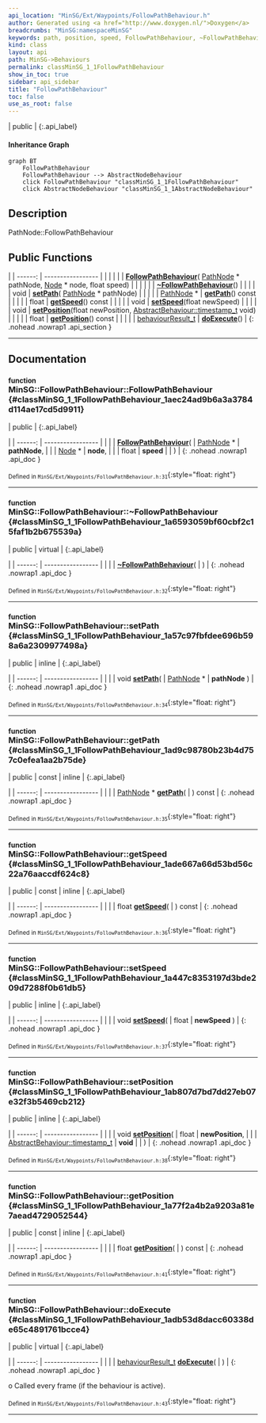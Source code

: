 ```yaml
---
api_location: "MinSG/Ext/Waypoints/FollowPathBehaviour.h"
author: Generated using <a href="http://www.doxygen.nl/">Doxygen</a>
breadcrumbs: "MinSG:namespaceMinSG"
keywords: path, position, speed, FollowPathBehaviour, ~FollowPathBehaviour, setPath, getPath, getSpeed, setSpeed, setPosition, getPosition, doExecute
kind: class
layout: api
path: MinSG->Behaviours
permalink: classMinSG_1_1FollowPathBehaviour
show_in_toc: true
sidebar: api_sidebar
title: "FollowPathBehaviour"
toc: false
use_as_root: false
---
```


| public |
{:.api_label}

#### Inheritance Graph

```mermaid
graph BT
	FollowPathBehaviour
	FollowPathBehaviour --> AbstractNodeBehaviour
	click FollowPathBehaviour "classMinSG_1_1FollowPathBehaviour"
	click AbstractNodeBehaviour "classMinSG_1_1AbstractNodeBehaviour"
```

## Description



PathNode::FollowPathBehaviour



## Public Functions

|
| ------: | ----------------- |
|  | |
|  | **[FollowPathBehaviour](#classMinSG_1_1FollowPathBehaviour_1aec24ad9b6a3a3784d114ae17cd5d9911)**( [PathNode](classMinSG_1_1PathNode) * pathNode,  [Node](classMinSG_1_1Node) * node, float speed) |
|  | |
|  | **[~FollowPathBehaviour](#classMinSG_1_1FollowPathBehaviour_1a6593059bf60cbf2c15faf1b2b675539a)**() |
|  | |
| void | **[setPath](#classMinSG_1_1FollowPathBehaviour_1a57c97fbfdee696b598a6a2309977498a)**( [PathNode](classMinSG_1_1PathNode) * pathNode) |
|  | |
| [PathNode](classMinSG_1_1PathNode) * | **[getPath](#classMinSG_1_1FollowPathBehaviour_1ad9c98780b23b4d757c0efea1aa2b75de)**() const |
|  | |
| float | **[getSpeed](#classMinSG_1_1FollowPathBehaviour_1ade667a66d53bd56c22a76aaccdf624c8)**() const |
|  | |
| void | **[setSpeed](#classMinSG_1_1FollowPathBehaviour_1a447c8353197d3bde209d7288f0b61db5)**(float newSpeed) |
|  | |
| void | **[setPosition](#classMinSG_1_1FollowPathBehaviour_1ab807d7bd7dd27eb07e32f3b5469cb212)**(float newPosition,  [AbstractBehaviour::timestamp_t](classMinSG_1_1Behavior#classMinSG_1_1Behavior_1a5a2c4437843f9fce32c9840894799c8f)  void) |
|  | |
| float | **[getPosition](#classMinSG_1_1FollowPathBehaviour_1a77f2a4b2a9203a81e7aead4729052544)**() const |
|  | |
| [behaviourResult_t](classMinSG_1_1Behavior#classMinSG_1_1Behavior_1afbd60a8df73dc581d2d00a1483f630ef) | **[doExecute](#classMinSG_1_1FollowPathBehaviour_1adb53d8dacc60338de65c4891761bcce4)**() |
{: .nohead .nowrap1 .api_section }


-------------------------------------------------------------------

## Documentation

### <small>function</small><br/> MinSG::FollowPathBehaviour::FollowPathBehaviour {#classMinSG_1_1FollowPathBehaviour_1aec24ad9b6a3a3784d114ae17cd5d9911}

| public |
{:.api_label}

|
| ------: | ----------------- |
|  |
|  **[FollowPathBehaviour](#classMinSG_1_1FollowPathBehaviour_1aec24ad9b6a3a3784d114ae17cd5d9911)**( |  [PathNode](classMinSG_1_1PathNode) * | **pathNode**, |
| |  [Node](classMinSG_1_1Node) * | **node**, |
| | float | **speed** |
|   ) |
{: .nohead .nowrap1 .api_doc }





<sub>Defined in `MinSG/Ext/Waypoints/FollowPathBehaviour.h:31`</sub>{:style="float: right"}

-------------------------------------------------------------------

### <small>function</small><br/> MinSG::FollowPathBehaviour::~FollowPathBehaviour {#classMinSG_1_1FollowPathBehaviour_1a6593059bf60cbf2c15faf1b2b675539a}

| public | virtual |
{:.api_label}

|
| ------: | ----------------- |
|  |
|  **[~FollowPathBehaviour](#classMinSG_1_1FollowPathBehaviour_1a6593059bf60cbf2c15faf1b2b675539a)**( |  ) |
{: .nohead .nowrap1 .api_doc }





<sub>Defined in `MinSG/Ext/Waypoints/FollowPathBehaviour.h:32`</sub>{:style="float: right"}

-------------------------------------------------------------------

### <small>function</small><br/> MinSG::FollowPathBehaviour::setPath {#classMinSG_1_1FollowPathBehaviour_1a57c97fbfdee696b598a6a2309977498a}

| public | inline |
{:.api_label}

|
| ------: | ----------------- |
|  |
| void **[setPath](#classMinSG_1_1FollowPathBehaviour_1a57c97fbfdee696b598a6a2309977498a)**( |  [PathNode](classMinSG_1_1PathNode) * | **pathNode** ) |
{: .nohead .nowrap1 .api_doc }





<sub>Defined in `MinSG/Ext/Waypoints/FollowPathBehaviour.h:34`</sub>{:style="float: right"}

-------------------------------------------------------------------

### <small>function</small><br/> MinSG::FollowPathBehaviour::getPath {#classMinSG_1_1FollowPathBehaviour_1ad9c98780b23b4d757c0efea1aa2b75de}

| public | const | inline |
{:.api_label}

|
| ------: | ----------------- |
|  |
| [PathNode](classMinSG_1_1PathNode) * **[getPath](#classMinSG_1_1FollowPathBehaviour_1ad9c98780b23b4d757c0efea1aa2b75de)**( |  ) const |
{: .nohead .nowrap1 .api_doc }





<sub>Defined in `MinSG/Ext/Waypoints/FollowPathBehaviour.h:35`</sub>{:style="float: right"}

-------------------------------------------------------------------

### <small>function</small><br/> MinSG::FollowPathBehaviour::getSpeed {#classMinSG_1_1FollowPathBehaviour_1ade667a66d53bd56c22a76aaccdf624c8}

| public | const | inline |
{:.api_label}

|
| ------: | ----------------- |
|  |
| float **[getSpeed](#classMinSG_1_1FollowPathBehaviour_1ade667a66d53bd56c22a76aaccdf624c8)**( |  ) const |
{: .nohead .nowrap1 .api_doc }





<sub>Defined in `MinSG/Ext/Waypoints/FollowPathBehaviour.h:36`</sub>{:style="float: right"}

-------------------------------------------------------------------

### <small>function</small><br/> MinSG::FollowPathBehaviour::setSpeed {#classMinSG_1_1FollowPathBehaviour_1a447c8353197d3bde209d7288f0b61db5}

| public | inline |
{:.api_label}

|
| ------: | ----------------- |
|  |
| void **[setSpeed](#classMinSG_1_1FollowPathBehaviour_1a447c8353197d3bde209d7288f0b61db5)**( | float | **newSpeed** ) |
{: .nohead .nowrap1 .api_doc }





<sub>Defined in `MinSG/Ext/Waypoints/FollowPathBehaviour.h:37`</sub>{:style="float: right"}

-------------------------------------------------------------------

### <small>function</small><br/> MinSG::FollowPathBehaviour::setPosition {#classMinSG_1_1FollowPathBehaviour_1ab807d7bd7dd27eb07e32f3b5469cb212}

| public | inline |
{:.api_label}

|
| ------: | ----------------- |
|  |
| void **[setPosition](#classMinSG_1_1FollowPathBehaviour_1ab807d7bd7dd27eb07e32f3b5469cb212)**( | float | **newPosition**, |
| |  [AbstractBehaviour::timestamp_t](classMinSG_1_1Behavior#classMinSG_1_1Behavior_1a5a2c4437843f9fce32c9840894799c8f)  | **void** |
|   ) |
{: .nohead .nowrap1 .api_doc }





<sub>Defined in `MinSG/Ext/Waypoints/FollowPathBehaviour.h:38`</sub>{:style="float: right"}

-------------------------------------------------------------------

### <small>function</small><br/> MinSG::FollowPathBehaviour::getPosition {#classMinSG_1_1FollowPathBehaviour_1a77f2a4b2a9203a81e7aead4729052544}

| public | const | inline |
{:.api_label}

|
| ------: | ----------------- |
|  |
| float **[getPosition](#classMinSG_1_1FollowPathBehaviour_1a77f2a4b2a9203a81e7aead4729052544)**( |  ) const |
{: .nohead .nowrap1 .api_doc }





<sub>Defined in `MinSG/Ext/Waypoints/FollowPathBehaviour.h:41`</sub>{:style="float: right"}

-------------------------------------------------------------------

### <small>function</small><br/> MinSG::FollowPathBehaviour::doExecute {#classMinSG_1_1FollowPathBehaviour_1adb53d8dacc60338de65c4891761bcce4}

| public | virtual |
{:.api_label}

|
| ------: | ----------------- |
|  |
| [behaviourResult_t](classMinSG_1_1Behavior#classMinSG_1_1Behavior_1afbd60a8df73dc581d2d00a1483f630ef) **[doExecute](#classMinSG_1_1FollowPathBehaviour_1adb53d8dacc60338de65c4891761bcce4)**( |  ) |
{: .nohead .nowrap1 .api_doc }



o Called every frame (if the behaviour is active).



<sub>Defined in `MinSG/Ext/Waypoints/FollowPathBehaviour.h:43`</sub>{:style="float: right"}

-------------------------------------------------------------------

